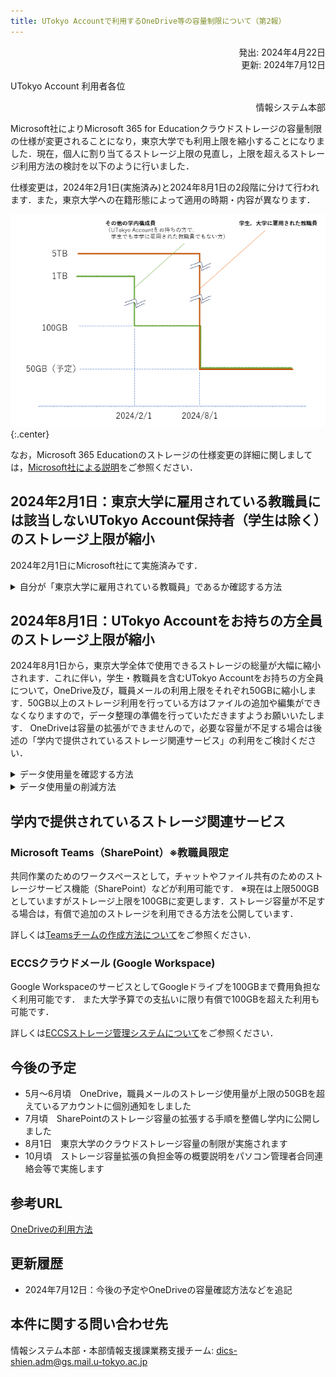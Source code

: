 ```yaml
---
title: UTokyo Accountで利用するOneDrive等の容量制限について（第2報）
---
```


<div style="text-align: right;">
  発出: 2024年4月22日<br>
  更新: 2024年7月12日
</div>

UTokyo Account 利用者各位

<div style="text-align: right;">情報システム本部</div>

Microsoft社によりMicrosoft 365 for Educationクラウドストレージの容量制限の仕様が変更されることになり，東京大学でも利用上限を縮小することになりました．現在，個人に割り当てるストレージ上限の見直し，上限を超えるストレージ利用方法の検討を以下のように行いました．

仕様変更は，2024年2月1日(実施済み)と2024年8月1日の2段階に分けて行われます．また，東京大学への在籍形態によって適用の時期・内容が異なります．

![](./image1.png){:.center}

なお，Microsoft 365 Educationのストレージの仕様変更の詳細に関しましては，[Microsoft社による説明](https://www.microsoft.com/ja-jp/education/products/microsoft-365-storage-options)をご参照ください．

## 2024年2月1日：東京大学に雇用されている教職員には該当しないUTokyo Account保持者（学生は除く）のストレージ上限が縮小

2024年2月1日にMicrosoft社にて実施済みです．

<details>
<summary>自分が「東京大学に雇用されている教職員」であるか確認する方法</summary>

1.  「[UTokyo Account利用者情報確認サイト](https://login.adm.u-tokyo.ac.jp/my/)」を開いてください．
2.  右上の「Sign in」ボタンを押してください．
3.  既にUTokyo Accountにサインイン済みの場合を除き，UTokyo Accountのサインイン画面が表示されるので，サインインしてください．
4.  「情報を表示」ボタンを押してください．
5.  「在籍区分」に「東京大学に雇用されている教職員には該当しません」とある場合，この変更の対象となります．
    ![](./image3.png)
</details>

## 2024年8月1日：UTokyo Accountをお持ちの方全員のストレージ上限が縮小

2024年8月1日から，東京大学全体で使用できるストレージの総量が大幅に縮小されます．これに伴い，学生・教職員を含むUTokyo Accountをお持ちの方全員について，OneDrive及び，職員メールの利用上限をそれぞれ50GBに縮小します．50GB以上のストレージ利用を行っている方はファイルの追加や編集ができなくなりますので，データ整理の準備を行っていただきますようお願いいたします． OneDriveは容量の拡張ができませんので，必要な容量が不足する場合は後述の「学内で提供されているストレージ関連サービス」の利用をご検討ください．

<details>
<summary>データ使用量を確認する方法</summary>

- 職員メールのデータ使用量の確認
  1.  ブラウザ上で[Outlook](https://outlook.com/utac.u-tokyo.ac.jp)にログインしてください．
  1.  歯車マークから，「設定」→「全般」→「ストレージ」の順に開いてください．
  1.  データ使用量が確認できます．
      ![](./image4.png)

- OneDriveのデータ使用量の確認
  1.  ブラウザ上で[OneDrive](https://univtokyo-my.sharepoint.com/)にログインしてください．
  1.  画面左下の「ストレージ」に使用量が表示されています．
      - 使用済み容量をクリックすることでサイズの大きいファイルを確認することができます．
      ![](./image5.png)
</details>

<details>
<summary>データ使用量の削減方法</summary>

またOneDriveではバージョン管理が有効になっているため，サイズの大きいファイルの不要なバージョンを削除することで空き容量を増やすことができます．詳しくは[OneDriveでサイズの大きいファイルを表示させる、バージョン履歴を削除する方法(学内限定)](https://univtokyo.sharepoint.com/sites/utokyoportal/wiki/SiteAssets/d/Share_OneDrive_files/onedrive_delete_version.webm)を参照してください．
</details>

## 学内で提供されているストレージ関連サービス

### Microsoft Teams（SharePoint）※教職員限定

共同作業のためのワークスペースとして，チャットやファイル共有のためのストレージサービス機能（SharePoint）などが利用可能です．
※現在は上限500GBとしていますがストレージ上限を100GBに変更します．ストレージ容量が不足する場合は，有償で追加のストレージを利用できる方法を公開しています．  

詳しくは[Teamsチームの作成方法について](https://univtokyo.sharepoint.com/sites/utokyoportal/wiki/d/IT_Tool_020.aspx)をご参照ください．

### ECCSクラウドメール (Google Workspace)

Google WorkspaceのサービスとしてGoogleドライブを100GBまで費用負担なく利用可能です．
また大学予算での支払いに限り有償で100GBを超えた利用も可能です．

詳しくは[ECCSストレージ管理システムについて](https://www.ecc.u-tokyo.ac.jp/storage_mgt/index.html)をご参照ください．

## 今後の予定

- 5月～6月頃　OneDrive，職員メールのストレージ使用量が上限の50GBを超えているアカウントに個別通知をしました
- 7月頃　SharePointのストレージ容量の拡張する手順を整備し学内に公開しました
- 8月1日　東京大学のクラウドストレージ容量の制限が実施されます
- 10月頃　ストレージ容量拡張の負担金等の概要説明をパソコン管理者合同連絡会等で実施します

## 参考URL  

[OneDriveの利用方法](https://utelecon.adm.u-tokyo.ac.jp/microsoft/onedrive/)

## 更新履歴

- 2024年7月12日：今後の予定やOneDriveの容量確認方法などを追記

## 本件に関する問い合わせ先

情報システム本部・本部情報支援課業務支援チーム: dics-shien.adm@gs.mail.u-tokyo.ac.jp
